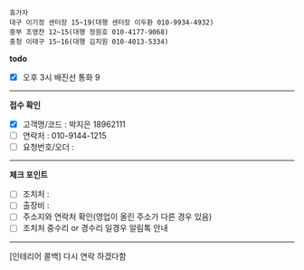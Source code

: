 ```
휴가자
대구 이기정 센터장 15~19(대행 센터장 이두환 010-9934-4932)
중부 조영찬 12~15(대행 정원호 010-4177-9068)
충청 이태구 15~16(대행 김지원 010-4013-5334)
```

**todo**
- [x] 오후 3시 배진선 통화 9
---
**접수 확인**
- [x] 고객명/코드 : 박지은 18962111
- [ ] 연락처 : 010-9144-1215
- [ ] 요청번호/오더 : 
---
**체크 포인트**
- [ ] 조치처 : 
- [ ] 출장비 : 
- [ ] 주소지와 연락처 확인(영업이 올린 주소가 다른 경우 있음)
- [ ] 조치처 중수리 or 경수리 일경우 알림톡 안내
---
[인테리어 콜백] 다시 연락 하겠다함

